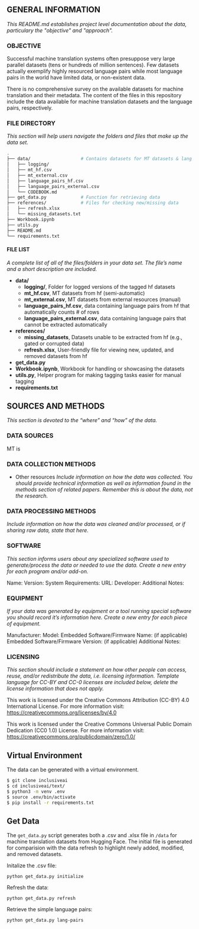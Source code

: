 ## GENERAL INFORMATION 

*This README.md establishes project level documentation about the data, particulary the "objective" and "approach".*

### OBJECTIVE
Successful machine translation systems often presuppose very large parallel datasets (tens or hundreds of million sentences). Few datasets actually exemplify highly resourced language pairs while most language pairs in the world have limited data, or non-existent data.

There is no comprehensive survey on the available datasets for machine translation and their metadata. The content of the files in this repository include the data available for machine translation datasets and the language pairs, respectively.

### FILE DIRECTORY 

*This section will help users navigate the folders and files that make up the data set.*

```bash
.
├── data/                   # Contains datasets for MT datasets & lang pairs
│   ├── logging/               
│   ├── mt_hf.csv               
│   ├── mt_external.csv
│   ├── language_pairs_hf.csv
│   ├── language_pairs_external.csv
│   └── CODEBOOK.md        
├── get_data.py             # Function for retrieving data 
├── references/             # Files for checking new/missing data
│   ├── refresh.xlsx
│   └── missing_datasets.txt                     
├── Workbook.ipynb               
├── utils.py                
├── README.md               
└── requirements.txt        
```

#### FILE LIST

*A complete list of all of the files/folders in your data set. The file’s name and a short description are included.*

- **data/** 
  - **logging/**, Folder for logged versions of the tagged hf datasets 
  - **mt_hf.csv**, MT datasets from hf (semi-automatic)
  - **mt_external.csv**, MT datasets from external resources (manual)
  - **language_pairs_hf.csv**, data containing language pairs from hf that automatically counts # of rows
  - **language_pairs_external.csv**, data containing language pairs that cannot be extracted automatically
- **references/**
  - **missing_datasets**, Datasets unable to be extracted from hf (e.g., gated or corrupted data)
  - **refresh.xlsx**, User-friendly file for viewing new, updated, and removed datasets from hf
- **get_data.py**
- **Workbook.ipynb**, Workbook for handling or showcasing the datasets
- **utils.py**, Helper program for making tagging tasks easier for manual tagging
- **requirements.txt**

## SOURCES AND METHODS
  
*This section is devoted to the “where” and “how” of the data.*

### DATA SOURCES
MT is 

### DATA COLLECTION METHODS 

* Other resources
*Include information on how the data was collected. You should provide technical information as well as information found in the  methods section of 
related papers. Remember this is about the data, not the research.*

### DATA PROCESSING METHODS 

*Include information on how the data was cleaned and/or processed, or if sharing raw data, state that here.* 

### SOFTWARE

*This section informs users about any specialized software used to generate/process the data or needed to use the data. Create a new entry for each program and/or add-on.*
 
Name:
Version:
System Requirements:
URL:
Developer:
Additional Notes: 

### EQUIPMENT
*If your data was generated by equipment or a tool running special software you should record it’s information here. Create a new entry for each piece of 
equipment.*

Manufacturer:
Model:
Embedded Software/Firmware Name: (if applicable)
Embedded Software/Firmware Version: (if applicable)
Additional Notes:

### LICENSING 

*This section should include a statement on how other people can access, reuse, and/or redistribute the data, i.e. licensing information. Template language for CC-BY and CC-0 licenses are included below, delete the license information that does not apply.* 

This work is licensed under the Creative Commons Attribution (CC-BY) 4.0 International License. 
For more information visit: [https://creativecommons.org/licenses/by/4.0 ](https://creativecommons.org/licenses/by/4.0)


This work is licensed under the Creative Commons Universal Public Domain Dedication (CC0 1.0) License. 
For more information visit: [https://creativecommons.org/publicdomain/zero/1.0/ ](https://creativecommons.org/publicdomain/zero/1.0/)

## Virtual Environment
The data can be generated with a virtual environment. 

```bash
$ git clone inclusiveai
$ cd inclusiveai/text/
$ python3 -m venv .env
$ source .env/bin/activate
$ pip install -r requirements.txt
```

## Get Data
The ```get_data.py``` script generates both a .csv and .xlsx file in ```/data``` for machine translation datasets from Hugging Face. The initial file is generated for comparision with the data refresh to highlight newly added, modified, and removed datasets. 

Initalize the .csv file:

```
python get_data.py initialize    
```

Refresh the data:
```
python get_data.py refresh
```

Retrieve the simple language pairs:
```
python get_data.py lang-pairs
```
